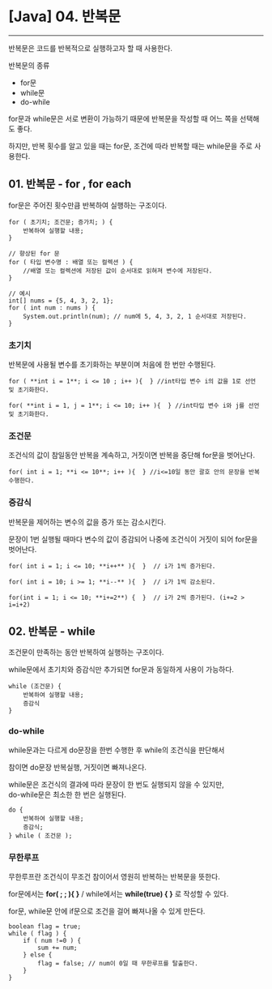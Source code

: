 # \[Java\] 04. 반복문

---

  
  

반복문은 코드를 반복적으로 실행하고자 할 때 사용한다.

반복문의 종류

-   for문
-   while문
-   do-while

for문과 while문은 서로 변환이 가능하기 때문에 반복문을 작성할 때 어느 쪽을 선택해도 좋다.

하지만, 반복 횟수를 알고 있을 때는 for문, 조건에 따라 반복할 때는 while문을 주로 사용한다.

  
  
  
  
  

## 01\. 반복문 - for , for each

for문은 주어진 횟수만큼 반복하여 실행하는 구조이다.

```
for ( 초기치; 조건문; 증가치; ) {
    반복하여 실행할 내용;
}

// 향상된 for 문
for ( 타입 변수명 : 배열 또는 컬렉션 ) {
    //배열 또는 컬렉션에 저장된 값이 순서대로 읽혀져 변수에 저장된다.
}

// 예시
int[] nums = {5, 4, 3, 2, 1};
for ( int num : nums ) {
    System.out.println(num); // num에 5, 4, 3, 2, 1 순서대로 저장된다.
}
```

  
  

### 초기치

반복문에 사용될 변수를 초기화하는 부분이며 처음에 한 번만 수행된다.

```
for ( **int i = 1**; i <= 10 ; i++ ){  } //int타입 변수 i의 값을 1로 선언 및 초기화한다.

for( **int i = 1, j = 1**; i <= 10; i++ ){  } //int타입 변수 i와 j를 선언 및 초기화한다.
```

  
  

### 조건문

조건식의 값이 참일동안 반복을 계속하고, 거짓이면 반복을 중단해 for문을 벗어난다.

```
for( int i = 1; **i <= 10**; i++ ){  } //i<=10일 동안 괄호 안의 문장을 반복 수행한다.
```

  
  

### 증감식

반복문을 제어하는 변수의 값을 증가 또는 감소시킨다.

문장이 1번 실행될 때마다 변수의 값이 증감되어 나중에 조건식이 거짓이 되어 for문을 벗어난다.

```
for( int i = 1; i <= 10; **i++** ){  }  // i가 1씩 증가된다.

for( int i = 10; i >= 1; **i--** ){  }  // i가 1씩 감소된다.

for(int i = 1; i <= 10; **i+=2**) {  }  // i가 2씩 증가된다. (i+=2 > i=i+2)
```

  
  
  
  
  

## 02\. 반복문 - while

조건문이 만족하는 동안 반복하여 실행하는 구조이다.

  
while문에서 초기치와 증감식만 추가되면 for문과 동일하게 사용이 가능하다.

```
while (조건문) {
    반복하여 실행할 내용;
    증감식
}
```

  
  

### do-while

while문과는 다르게 do문장을 한번 수행한 후 while의 조건식을 판단해서

참이면 do문장 반복실행, 거짓이면 빠져나온다.

while문은 조건식의 결과에 따라 문장이 한 번도 실행되지 않을 수 있지만,  
do-while문은 최소한 한 번은 실행된다.

```
do {
    반복하여 실행할 내용;
    증감식;
} while ( 조건문 );
```

  
  

### 무한루프

무한루프란 조건식이 무조건 참이어서 영원히 반복하는 반복문을 뜻한다.

for문에서는 **for( ; ; ){ }** / while에서는 **while(true) { }** 로 작성할 수 있다.

for문, while문 안에 if문으로 조건을 걸어 빠져나올 수 있게 만든다.

```
boolean flag = true;
while ( flag ) {
    if ( num !=0 ) {
        sum += num;    
    } else {
        flag = false; // num이 0일 때 무한루프를 탈출한다.
    }
}
```